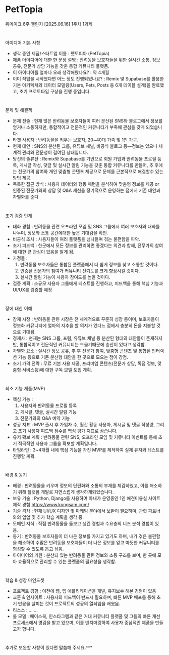 # PetTopia

위메이크 6주 첼린지 [2025.06.16] 1주차 1과제

#

아이디어 기본 사항

- 생각 중인 제품/스타트업 이름 : 펫토피아 (PetTopia)
- 제품 아이디어에 대한 한 문장 설명 : 반려동물 보호자들을 위한 실시간 소통, 정보 공유, 전문가 상담 기능을 갖춘 통합 커뮤니티 플랫폼.
- 이 아이디어를 얼마나 오래 생각해왔나요? : 약 4개월
- 이미 작업을 시작했다면 어느 정도 진행되었나요? : Remix 및 Supabase를 활용한 기본 아키텍처와 데이터 모델링(Users, Pets, Posts 등 6개 테이블 설계)을 완료했고, 초기 프로토타입 구상을 진행 중입니다.

#

문제 및 해결책

- 문제 진술 : 현재 많은 반려동물 보호자들이 여러 분산된 SNS와 블로그에서 정보를 얻거나 소통하지만, 통합적이고 전문적인 커뮤니티가 부족해 관심을 갖게 되었습니다.
- 타겟 사용자 : 반려동물을 키우는 보호자, 20~40대 가족 및 1인 가구.
- 현재 대안 : SNS의 분산된 그룹, 유튜브 채널, 비공식 블로그 등—정보는 있으나 체계적 관리와 전문성이 결여된 상태입니다.
- 당신의 솔류션 : Remix와 Supabase를 기반으로 회원 가입과 반려동물 프로필 등록, 게시글 작성, 댓글 및 실시간 알림 기능을 갖춘 통합 커뮤니티를 만들어, 추 후에는 전문가의 참여와 개인 맞춤형 콘텐츠 제공으로 문제를 근본적으로 해결할수 있는 방법 제공.
- 독특한 접근 방식 : 사용자 데이터와 행동 패턴을 분석하여 맞춤형 정보를 제공 or 인증된 전문가와의 상담 및 Q&A 세션을 정기적으로 운영하는 점에서 기존 대안과 차별화를 준다.

#

초기 검증 단계

- 대화 경험 : 반려동물 관련 오프라인 모임 및 SNS 그룹에서 여러 보호자와 대화를 나누며, 정보와 소통 공간에대한 높은 기대감을 확인.
- 비공식 조사 : 사용자들이 여러 플랫폼을 넘나들며 겪는 불편함을 파악.
- 초기 피드백 : 한곳에서 모든 정보를 관리하면 좋겠다는 의견과 함께, 전무가의 참여에 대한 큰 관심이 있음을 알게 됨.
- 가정들 :
  1. 반려동물 보호자들은 통합된 플랫폼에서 더 쉽게 정보를 찾고 소통할 것이다.
  2. 인증된 전문가의 참여가 커뮤니티 신뢰도를 크게 향상시킬 것이다.
  3. 실시간 알림 기능이 사용자 참여도를 높일 것이다.
- 검증 계획 : 소규모 사용자 그룹에게 테스트를 진행하고, 피드백을 통해 핵심 기능과 UI/UX를 검증할 예정

#

장에 대한 이해

- 잠재 시장 : 반려동물 관련 시장은 전 세계적으로 꾸준히 성장 중이며, 보호자들이 정보화 커뮤니티에 얼마의 지추을 할 의지가 있다느 점에서 충분히 돈을 지불할 것으로 기대됨.
- 경재사 : 현재는 SNS 그룹, 포럼, 유튜브 채널 등 분산된 형태의 대안들이 존재하지만, 통합적이고 전문적인 커뮤니티는 드물기때문에 승산이 있다고 생각함.
- 차별화 요소 : 실시간 정보 공유, 추 후 전문가 참여, 맞춤형 콘텐츠 및 통합된 인터랙션 기능 등으로 기존 분샨형 대안을 한 곳으로 모으는 점이 강점.
- 초기 가격 전략 : 무료 기본 사용 제공, 프리미엄 콘텐츠(전문가 상담, 독점 정보, 맞춤형 서비스등)에 대한 구독 모델 도입 계획.

#

최소 기능 제품(MVP)

- 핵심 기능 :
  1. 사용자와 반려동물 프로필 등록
  2. 게시글, 댓글, 실시간 알림 기능
  3. 전문가와의 Q&A 예약 기능
- 성공 지표 : MVP 출시 후 가입자 수, 월간 활동 사용자, 게시글 및 댓글 작성량, 그리고 초기 사용자 피드백 점수를 핵심 평가 지표로 삼습니다.
- 유저 확보 계획 : 반려동물 관련 SNS, 오프라인 모임 및 커뮤니티 이벤트를 통해 초기 적극적인 사용자 그룹을 확보할 계획입니다.
- 타임라인 : 3~4개월 내에 핵심 기능을 가진 MVP를 제작하여 실제 유저와 테스트를 진행할 계획.

#

배경 & 동기

- 배경 : 반려동물을 키우며 정보의 단편화와 소통의 부재를 체감하였고, 이를 해소하기 위해 플랫폼 개발로 자연스럽게 생각하게되었습니다.
- 보유 기술 : Python, Django를 사용하여 아내가 운영중인 1인 애견미용실 사이트 제작 경험 https://www.kongsam.com/
- 기술 격차 : 현재 UI/UX 디자인 및 마케팅 분야에서 보완이 필요하며, 관련 파트너와의 엽업 및 추가 학습 계획을 생각 중.
- 도메인 지식 : 직접 반려동물을 돌보고 생긴 경험과 수요층의 니즈 분석 경험이 있음.
- 동기 : 반려동물 보호자들이 더 나은 정보를 가지고 있기도 하며, 내가 겪은 불편함을 해소하여 수많은 반려동물 보호자들이 더 나은 정보를 얻고 따뜻한 커뮤니티를 형성할 수 있도록 돕고 싶음.
- 아이디어의 기원 : 분산되 있는 반려동물 관련 정보와 소통 구조를 보며, 한 곳에 모아 효율적으로 관리할 수 있는 플랫폼의 필요성을 생각함.

#

학습 & 성장 마인드셋

- 프로젝트 경험 : 이전에 웹, 앱 애플리케이션을 개발, 유지보수 해본 경험이 있음
- 교훈 & 인사이트 : 사용자의 피드백이 반드시 필요하며, 빠른 MVP 배포를 통해 초기 반응을 살피는 것이 프로젝트의 성공의 열쇠임을 배웠음.
- 리소스 : ... ...
- 롤 모델 : 페이스북, 인스타그램과 같은 거대 커뮤니티 플랫폼 및 그들의 빠른 개선 프로세스에서 영감을 받고 있으며, 이를 벤치마킹하여 사용자 중심적인 제품을 만들고자 합니다.

#

추가로 보완할 사항이 있다면 말씀해 주세요.^^\*
